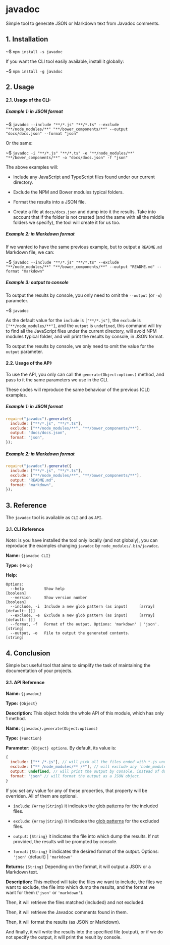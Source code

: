  

# javadoc

Simple tool to generate JSON or Markdown text from Javadoc comments.

## 1. Installation

~$ `npm install -s javadoc`

If you want the CLI tool easily available, install it globally:

~$ `npm install -g javadoc`


## 2. Usage

#### 2.1. Usage of the CLI:

##### Example 1: in JSON format

~$ `javadoc --include "**/*.js" "**/*.ts" --exclude "**/node_modules/**" "**/bower_components/**" --output "docs/docs.json" --format "json"`

Or the same:

~$ `javadoc -i "**/*.js" "**/*.ts" -e "**/node_modules/**" "**/bower_components/**" -o "docs/docs.json" -f "json"`


The above examples will:

- Include any JavaScript and TypeScript files found under our current directory.

- Exclude the NPM and Bower modules typical folders.

- Format the results into a JSON file.

- Create a file at `docs/docs.json` and dump into it the results. Take into account that if the folder is not created (and the same with all the middle folders we specify), the tool will create it for us too.


##### Example 2: in Markdown format

If we wanted to have the same previous example, but to output a `README.md` Markdown file, we can:

~$ `javadoc --include "**/*.js" "**/*.ts" --exclude "**/node_modules/**" "**/bower_components/**" --output "README.md" --format "markdown"`



##### Example 3: output to console

To output the results by console, you only need to omit the `--output` (or `-o`) parameter.

~$ `javadoc`

As the default value for the `include` is `["**/*.js"]`, the `exclude` is `["**/node_modules/**"]`, and the `output` is `undefined`, this command will try to find all the JavaScript files under the current directory, will avoid NPM modules typical folder, and will print the results by console, in JSON format.

To output the results by console, we only need to omit the value for the `output` parameter.


#### 2.2. Usage of the API:

To use the API, you only can call the `generate(Object:options)` method, 
and pass to it the same parameters we use in the CLI.

These codes will reproduce the same behaviour of the previous (CLI) examples.


##### Example 1: in JSON format


```js
require("javadoc").generate({
  include: ["**/*.js", "**/*.ts"],
  exclude: ["**/node_modules/**", "**/bower_components/**"],
  output: "docs/docs.json",
  format: "json",
});
```

##### Example 2: in Markdown format


```js
require("javadoc").generate({
  include: ["**/*.js", "**/*.ts"],
  exclude: ["**/node_modules/**", "**/bower_components/**"],
  output: "README.md",
  format: "markdown",
});
```














## 3. Reference

The `javadoc` tool is available as `CLI` and as `API`.








 


#### 3.1. CLI Reference

*Note:* is you have installed the tool only locally (and not globaly), you can reproduce the examples changing `javadoc` by `node_modules/.bin/javadoc`.




**Name:** `{javadoc CLI}`

**Type:** `{Help}`

**Help:** 

```
Options:
  --help         Show help                                             [boolean]
  --version      Show version number                                   [boolean]
  --include, -i  Include a new glob pattern (as input)     [array] [default: []]
  --exclude, -e  Exclude a new glob pattern (as input)     [array] [default: []]
  --format, -f   Format of the output. Options: 'markdown' | 'json'.    [string]
  --output, -o   File to output the generated contents.                 [string]
```



 


## 4. Conclusion

Simple but useful tool that aims to simplify the task of maintaining the documentation of your projects.





 

#### 3.1. API Reference






**Name:** `{javadoc}`

**Type:** `{Object}`

**Description:** This object holds the whole API of this module, which has only 1 method.



 


**Name:** `{javadoc}.generate(Object:options)`

**Type:** `{Function}`

**Parameter:** `{Object} options`. By default, its value is:

```js
{
  include: ["** /*.js"], // will pick all the files ended with *.js under the current path.
  exclude: ["** /node_modules/** /*"], // will exclude any 'node_modules' folder.
  output: undefined, // will print the output by console, instead of dumping it into a file
  format: "json" // will format the output as a JSON object.
}
```

If you set any value for any of these properties, that property will be overriden. All of them are optional.

  - `include`: `{Array|String}` it indicates the [glob patterns](https://www.npmjs.com/package/globule) for the included files.

  - `exclude`: `{Array|String}` it indicates the [glob patterns](https://www.npmjs.com/package/globule) for the excluded files.

  - `output`: `{String}` it indicates the file into which dump the results. If not provided, the results will be prompted by console.

  - `format`: `{String}` it indicates the desired format of the output. Options: `'json'` (default) | `'markdown'`


**Returns:** `{String}` Depending on the format, it will output a JSON or a Markdown text.

**Description:** This method will take the files we want to include, the files we want to exclude, the file into which dump the results, and the format we want for them (`'json'` or `'markdown'`).

Then, it will retrieve the files matched (included) and not excluded.

Then, it will retrieve the Javadoc comments found in them.

Then, it will format the results (as JSON or Markdown).

And finally, it will write the results into the specified file (output), or if we do not specify the output, it will print the result by console.




